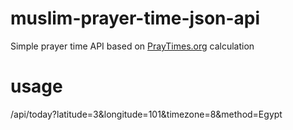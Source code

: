 # muslim-prayer-time-json-api

Simple prayer time API based on [PrayTimes.org](http://praytimes.org) calculation

# usage

/api/today?latitude=3&longitude=101&timezone=8&method=Egypt

